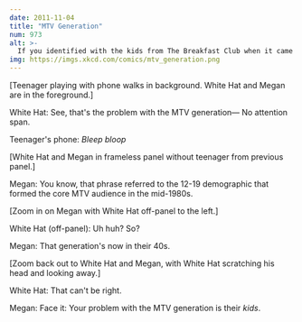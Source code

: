 ```yaml
---
date: 2011-11-04
title: "MTV Generation"
num: 973
alt: >-
  If you identified with the kids from The Breakfast Club when it came out, you're now much closer to the age of Principal Vernon.
img: https://imgs.xkcd.com/comics/mtv_generation.png
---
```

<!-- Note the official transcript includes more ranting. !-->

[Teenager playing with phone walks in background. White Hat and Megan are in the foreground.]

White Hat: See, that's the problem with the MTV generation— No attention span.

Teenager's phone: *Bleep bloop*

[White Hat and Megan in frameless panel without teenager from previous panel.]

Megan: You know, that phrase referred to the 12-19 demographic that formed the core MTV audience in the mid-1980s.

[Zoom in on Megan with White Hat off-panel to the left.]

White Hat (off-panel): Uh huh? So?

Megan: That generation's now in their 40s.

[Zoom back out to White Hat and Megan, with White Hat scratching his head and looking away.]

White Hat: That can't be right.

Megan: Face it: Your problem with the MTV generation is their *kids*.